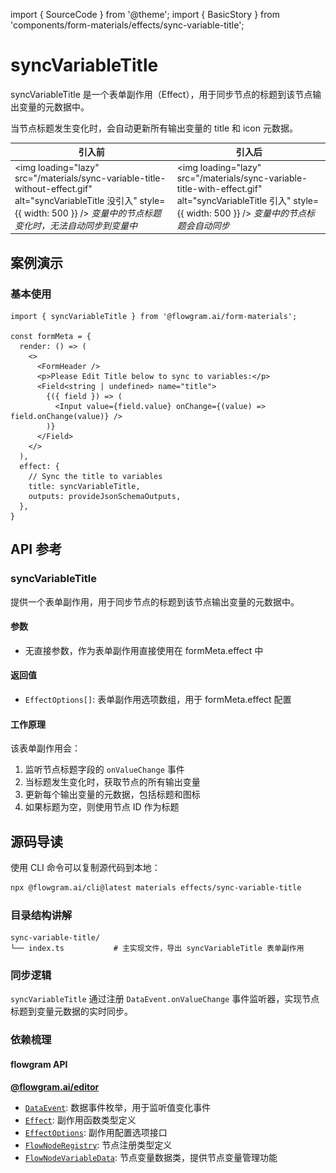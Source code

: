 import { SourceCode } from '@theme';
import { BasicStory } from 'components/form-materials/effects/sync-variable-title';

# syncVariableTitle

syncVariableTitle 是一个表单副作用（Effect），用于同步节点的标题到该节点输出变量的元数据中。

当节点标题发生变化时，会自动更新所有输出变量的 title 和 icon 元数据。

| 引入前 | 引入后 |
| --- | --- |
| <img loading="lazy" src="/materials/sync-variable-title-without-effect.gif" alt="syncVariableTitle 没引入" style={{ width: 500 }} /> *变量中的节点标题变化时，无法自动同步到变量中* | <img loading="lazy" src="/materials/sync-variable-title-with-effect.gif" alt="syncVariableTitle 引入" style={{ width: 500 }} /> *变量中的节点标题会自动同步* |

## 案例演示

### 基本使用

<BasicStory />

```tsx pure title="form-meta.tsx"
import { syncVariableTitle } from '@flowgram.ai/form-materials';

const formMeta = {
  render: () => (
    <>
      <FormHeader />
      <p>Please Edit Title below to sync to variables:</p>
      <Field<string | undefined> name="title">
        {({ field }) => (
          <Input value={field.value} onChange={(value) => field.onChange(value)} />
        )}
      </Field>
    </>
  ),
  effect: {
    // Sync the title to variables
    title: syncVariableTitle,
    outputs: provideJsonSchemaOutputs,
  },
}
```

## API 参考

### syncVariableTitle

提供一个表单副作用，用于同步节点的标题到该节点输出变量的元数据中。

#### 参数

* 无直接参数，作为表单副作用直接使用在 formMeta.effect 中

#### 返回值

* `EffectOptions[]`: 表单副作用选项数组，用于 formMeta.effect 配置

#### 工作原理

该表单副作用会：

1. 监听节点标题字段的 `onValueChange` 事件
2. 当标题发生变化时，获取节点的所有输出变量
3. 更新每个输出变量的元数据，包括标题和图标
4. 如果标题为空，则使用节点 ID 作为标题

## 源码导读

<SourceCode href="https://github.com/bytedance/flowgram.ai/tree/main/packages/materials/form-materials/src/effects/sync-variable-title" />

使用 CLI 命令可以复制源代码到本地：

```bash
npx @flowgram.ai/cli@latest materials effects/sync-variable-title
```

### 目录结构讲解

```
sync-variable-title/
└── index.ts           # 主实现文件，导出 syncVariableTitle 表单副作用
```

### 同步逻辑

`syncVariableTitle` 通过注册 `DataEvent.onValueChange` 事件监听器，实现节点标题到变量元数据的实时同步。

### 依赖梳理

#### flowgram API

[**@flowgram.ai/editor**](https://github.com/bytedance/flowgram.ai/tree/main/packages/client/editor)

* [`DataEvent`](https://flowgram.ai/auto-docs/editor/enums/DataEvent): 数据事件枚举，用于监听值变化事件
* [`Effect`](https://flowgram.ai/auto-docs/editor/types/Effect): 副作用函数类型定义
* [`EffectOptions`](https://flowgram.ai/auto-docs/editor/interfaces/EffectOptions): 副作用配置选项接口
* [`FlowNodeRegistry`](https://flowgram.ai/auto-docs/document/interfaces/FlowNodeRegistry-1): 节点注册类型定义
* [`FlowNodeVariableData`](https://flowgram.ai/auto-docs/editor/classes/FlowNodeVariableData): 节点变量数据类，提供节点变量管理功能
